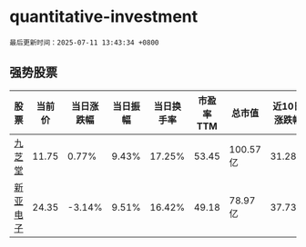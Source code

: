 # quantitative-investment

`最后更新时间：2025-07-11 13:43:34 +0800`

## 强势股票

|股票|当前价|当日涨跌幅|当日振幅|当日换手率|市盈率TTM|总市值|近10日涨跌幅|
|----|----|----|----|----|----|----|----|
|[九芝堂](https://xueqiu.com/S/SZ000989)|11.75|0.77%|9.43%|17.25%|53.45|100.57亿|31.28%|
|[新亚电子](https://xueqiu.com/S/SH605277)|24.35|-3.14%|9.51%|16.42%|49.18|78.97亿|37.73%|
